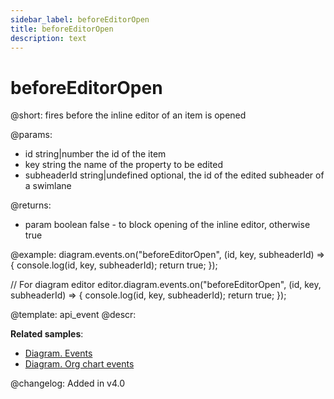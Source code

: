 ```yaml
---
sidebar_label: beforeEditorOpen
title: beforeEditorOpen
description: text
---
```


# beforeEditorOpen

@short: fires before the inline editor of an item is opened 
    
@params:
- id    	    string|number		the id of the item
- key 		    string				the name of the property to be edited
- subheaderId	string|undefined	optional, the id of the edited subheader of a swimlane

@returns:
- param     boolean     false - to block opening of the inline editor, otherwise true

@example:
diagram.events.on("beforeEditorOpen", (id, key, subheaderId) => {
    console.log(id, key, subheaderId);
    return true;
});

// For diagram editor
editor.diagram.events.on("beforeEditorOpen", (id, key, subheaderId) => {
    console.log(id, key, subheaderId);
    return true;
});

@template: api_event
@descr:

**Related samples**:
- [Diagram. Events](https://snippet.dhtmlx.com/7h2hgb3g)
- [Diagram. Org chart events](https://snippet.dhtmlx.com/l38pct7c)

@changelog:
Added in v4.0